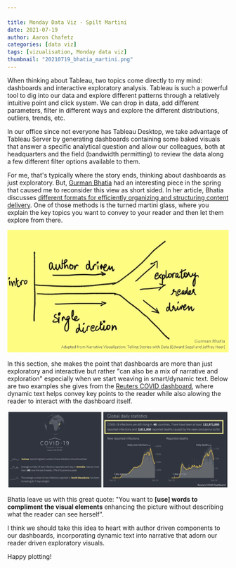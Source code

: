 ```yaml
---

title: Monday Data Viz - Spilt Martini
date: 2021-07-19
author: Aaron Chafetz
categories: [data viz]
tags: [vizualisation, Monday data viz]
thumbnail: "20210719_bhatia_martini.png"
---
```


When thinking about Tableau, two topics come directly to my mind: dashboards and interactive exploratory analysis. Tableau is such a powerful tool to dig into our data and explore different patterns through a relatively intuitive point and click system. We can drop in data, add different parameters, filter in different ways and explore the different distributions, outliers, trends, etc. 

In our office since not everyone has Tableau Desktop, we take advantage of Tableau Server by generating dashboards containing some baked visuals that answer a specific analytical question and allow our colleagues, both at headquarters and the field (bandwidth permitting) to review the data along a few different filter options available to them. 

For me, that's typically where the story ends, thinking about dashboards as just exploratory. But, [Gurman Bhatia](https://www.gurmanbhatia.com/) had an interesting piece in the spring that caused me to reconsider this view as short sided. In her article, Bhatia discusses [different formats for efficiently organizing and structuring content delivery](https://www.gurmanbhatia.com/talk/2021/03/09/stories-structure.html).  One of those methods is the turned martini glass, where you explain the key topics you want to convey to your reader and then let them explore from there.

![Spilt martini glass content devliery structure](/assets/images/posts/20210719_bhatia_martini.png)

In this section, she makes the point that dashboards are more than just exploratory and interactive but rather "can also be a mix of narrative and exploration" especially when we start weaving in smart/dynamic text. Below are two examples she gives from the [Reuters COVID dashboard](https://graphics.reuters.com/world-coronavirus-tracker-and-maps/), where dynamic text helps convey key points to the reader while also alowing the reader to interact with the dashboard itself.

![Reuters COVID Dashboard with smart text](/assets/images/posts/20210719_bhatia_covid-smart-text.png)

Bhatia leave us with this great quote: "You want to **[use] words to compliment the visual elements** enhancing the picture without describing what the reader can see herself".

I think we should take this idea to heart with author driven components to our dashboards, incorporating dynamic text into narrative that adorn our reader driven exploratory visuals.

Happy plotting!